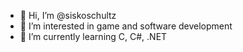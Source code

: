 - 👋 Hi, I’m @siskoschultz
- 👀 I’m interested in game and software development
- 🌱 I’m currently learning C, C#, .NET

